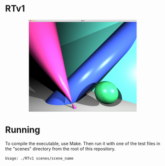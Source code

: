 # RTv1

<p align="center">
<img src="https://github.com/akulaiev/RTv1/blob/master/demo.png" width="350">
</p>

# Running
To compile the executable, use Make. Then run it with one of the test files in the "scenes" directory from the root of this repository.
```
Usage: ./RTv1 scenes/scene_name
```
